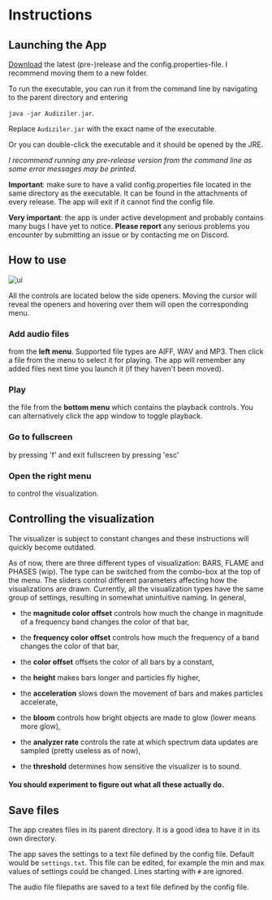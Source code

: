 # Instructions

## Launching the App

[Download](https://github.com/Veikkosuhonen/ot-harjoitustyo/releases/tag/v0.1-alpha) the latest (pre-)release and the config.properties-file. I recommend moving them to a new folder.

To run the executable, you can run it from the command line by navigating to the parent directory and entering

`java -jar Audiziler.jar`. 

Replace `Audiziler.jar` with the exact name of the executable.

Or you can double-click the executable and it should be opened by the JRE. 

_I recommend running any pre-release version from the command line as some error messages may be printed._

**Important**: make sure to have a valid config.properties file located in the same directory as the executable. 
It can be found in the attachments of every release. The app will exit if it cannot find the config file.

**Very important**: the app is under active development and probably contains many bugs I have yet to notice. **Please report** any serious problems you encounter by submitting an issue or by contacting me on Discord.

## How to use

![ui](https://github.com/Veikkosuhonen/ot-harjoitustyo/blob/master/dokumentaatio/kuvat/Audiziler_UI.png)

All the controls are located below the side openers. 
Moving the cursor will reveal the openers and hovering over them will open the corresponding menu.

### Add audio files
from the **left menu**. Supported file types are AIFF, WAV and MP3. Then click a file from the menu to select it for playing.
The app will remember any added files next time you launch it (if they haven't been moved).

### Play
the file from the **bottom menu** which contains the playback controls. You can alternatively click the app window to toggle playback.

### Go to fullscreen 
by pressing 'f' and exit fullscreen by pressing 'esc'

### Open the **right menu**
to control the visualization.

## Controlling the visualization

The visualizer is subject to constant changes and these instructions will quickly become outdated.

As of now, there are three different types of visualization: BARS, FLAME and PHASES (wip). 
The type can be switched from the combo-box at the top of the menu. 
The sliders control different parameters affecting how the visualizations are drawn. 
Currently, all the visualization types have the same group of settings, resulting in somewhat unintuitive naming.
In general,

- the **magnitude color offset** controls how much the change in magnitude of a frequency band changes the color of that bar,

- the **frequency color offset** controls how much the frequency of a band changes the color of that bar,

- the **color offset** offsets the color of all bars by a constant,

- the **height** makes bars longer and particles fly higher,

- the **acceleration** slows down the movement of bars and makes particles accelerate,

- the **bloom** controls how bright objects are made to glow (lower means more glow),

- the **analyzer rate** controls the rate at which spectrum data updates are sampled (pretty useless as of now),

- the **threshold** determines how sensitive the visualizer is to sound.

#### You should experiment to figure out what all these actually do.

## Save files
The app creates files in its parent directory. It is a good idea to have it in its own directory. 

The app saves the settings to a text file defined by the config file. Default would be `settings.txt`. 
This file can be edited, for example the min and max values of settings could be changed. Lines starting with `#` are ignored.

The audio file filepaths are saved to a text file defined by the config file.
